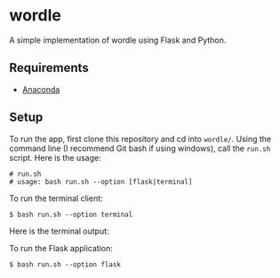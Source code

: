 # wordle
A simple implementation of wordle using Flask and Python.

## Requirements
- [Anaconda](https://www.anaconda.com/)

## Setup

To run the app, first clone this repository and cd into `wordle/`. Using the command line (I recommend Git bash if using windows), call the `run.sh` script. Here is the usage:

```
# run.sh
# usage: bash run.sh --option [flask|terminal]
```
To run the terminal client:

`$ bash run.sh --option terminal`

Here is the terminal output:

To run the Flask application:

`$ bash run.sh --option flask`

